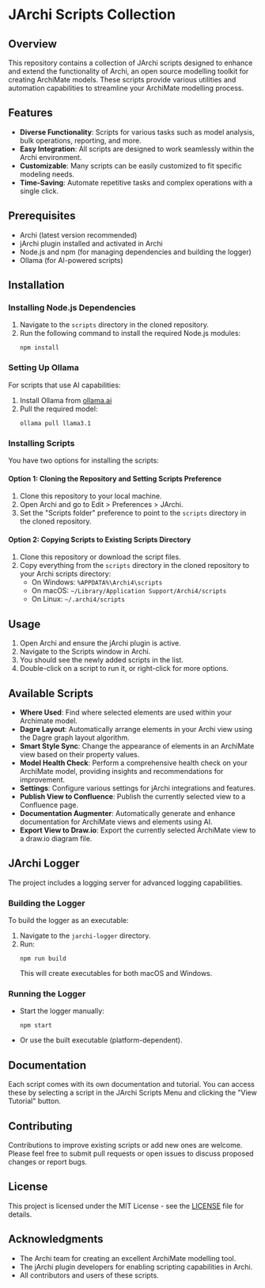 # JArchi Scripts Collection

## Overview

This repository contains a collection of JArchi scripts designed to enhance and extend the functionality of Archi, an open source modelling toolkit for creating ArchiMate models. These scripts provide various utilities and automation capabilities to streamline your ArchiMate modelling process.

## Features

- **Diverse Functionality**: Scripts for various tasks such as model analysis, bulk operations, reporting, and more.
- **Easy Integration**: All scripts are designed to work seamlessly within the Archi environment.
- **Customizable**: Many scripts can be easily customized to fit specific modeling needs.
- **Time-Saving**: Automate repetitive tasks and complex operations with a single click.

## Prerequisites

- Archi (latest version recommended)
- jArchi plugin installed and activated in Archi
- Node.js and npm (for managing dependencies and building the logger)
- Ollama (for AI-powered scripts)

## Installation

### Installing Node.js Dependencies

1. Navigate to the `scripts` directory in the cloned repository.
2. Run the following command to install the required Node.js modules:
   ```
   npm install
   ```

### Setting Up Ollama

For scripts that use AI capabilities:

1. Install Ollama from [ollama.ai](https://ollama.ai)
2. Pull the required model:
   ```
   ollama pull llama3.1
   ```

### Installing Scripts

You have two options for installing the scripts:

#### Option 1: Cloning the Repository and Setting Scripts Preference

1. Clone this repository to your local machine.
2. Open Archi and go to Edit > Preferences > JArchi.
3. Set the "Scripts folder" preference to point to the `scripts` directory in the cloned repository.

#### Option 2: Copying Scripts to Existing Scripts Directory

1. Clone this repository or download the script files.
2. Copy everything from the `scripts` directory in the cloned repository to your Archi scripts directory:
   - On Windows: `%APPDATA%\Archi4\scripts`
   - On macOS: `~/Library/Application Support/Archi4/scripts`
   - On Linux: `~/.archi4/scripts`

## Usage

1. Open Archi and ensure the jArchi plugin is active.
2. Navigate to the Scripts window in Archi.
3. You should see the newly added scripts in the list.
4. Double-click on a script to run it, or right-click for more options.

## Available Scripts

- **Where Used**: Find where selected elements are used within your Archimate model.
- **Dagre Layout**: Automatically arrange elements in your Archi view using the Dagre graph layout algorithm.
- **Smart Style Sync**: Change the appearance of elements in an ArchiMate view based on their property values.
- **Model Health Check**: Perform a comprehensive health check on your ArchiMate model, providing insights and recommendations for improvement.
- **Settings**: Configure various settings for jArchi integrations and features.
- **Publish View to Confluence**: Publish the currently selected view to a Confluence page.
- **Documentation Augmenter**: Automatically generate and enhance documentation for ArchiMate views and elements using AI.
- **Export View to Draw.io**: Export the currently selected ArchiMate view to a draw.io diagram file.

## JArchi Logger

The project includes a logging server for advanced logging capabilities.

### Building the Logger

To build the logger as an executable:

1. Navigate to the `jarchi-logger` directory.
2. Run:
   ```
   npm run build
   ```
   This will create executables for both macOS and Windows.

### Running the Logger

- Start the logger manually:
  ```
  npm start
  ```
- Or use the built executable (platform-dependent).

## Documentation

Each script comes with its own documentation and tutorial. You can access these by selecting a script in the JArchi Scripts Menu and clicking the "View Tutorial" button.

## Contributing

Contributions to improve existing scripts or add new ones are welcome. Please feel free to submit pull requests or open issues to discuss proposed changes or report bugs.

## License

This project is licensed under the MIT License - see the [LICENSE](LICENSE) file for details.

## Acknowledgments

- The Archi team for creating an excellent ArchiMate modelling tool.
- The jArchi plugin developers for enabling scripting capabilities in Archi.
- All contributors and users of these scripts.
